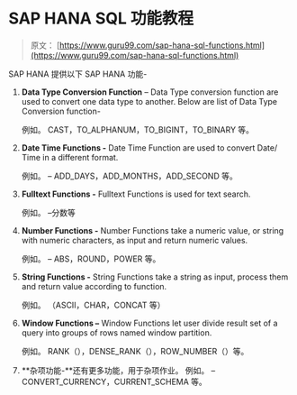 # SAP HANA SQL 功能教程

> 原文： [https://www.guru99.com/sap-hana-sql-functions.html](https://www.guru99.com/sap-hana-sql-functions.html)

SAP HANA 提供以下 SAP HANA 功能-

1.  **Data Type Conversion Function** – Data Type conversion function are used to convert one data type to another. Below are list of Data Type Conversion function-

    例如。 CAST，TO_ALPHANUM，TO_BIGINT，TO_BINARY 等。

2.  **Date Time Functions -** Date Time Function are used to convert Date/ Time in a different format.

    例如。 – ADD_DAYS，ADD_MONTHS，ADD_SECOND 等。

3.  **Fulltext Functions -** Fulltext Functions is used for text search.

    例如。 –分数等

4.  **Number Functions -** Number Functions take a numeric value, or string with numeric characters, as input and return numeric values.

    例如。 – ABS，ROUND，POWER 等。

5.  **String Functions -** String Functions take a string as input, process them and return value according to function.

    例如。 （ASCII，CHAR，CONCAT 等）

6.  **Window Functions –** Window Functions let user divide result set of a query into groups of rows named window partition.

    例如。 RANK（），DENSE_RANK（），ROW_NUMBER（）等。

7.  **杂项功能-**还有更多功能，用于杂项作业。 例如。 – CONVERT_CURRENCY，CURRENT_SCHEMA 等。